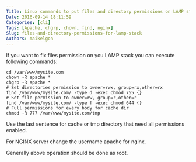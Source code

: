 ```yaml
---
Title: Linux commands to put files and directory permissions on LAMP stack
Date: 2016-09-14 18:11:59
Categories: [cli]
Tags: [Apache, chgrp, chown, find, nginx]
Slug: files-and-directory-permissions-for-lamp-stack
Authors: maikelgon
---
```


If you want to fix files permission on you LAMP stack you can execute following commands:

```
cd /var/www/mysite.com
chown -R apache *
chgrp -R apache *
# Set directories permission to owner=rwx, group=rx,other=rx
find /var/www/mysite.com/ -type d -exec chmod 755 {}
# Set file permission to owner=rw, group=r,other=r
find /var/www/mysite.com/ -type f -exec chmod 644 {}
# Full permissions for every body for cache dir
chmod -R 777 /var/www/mysite.com/tmp
```

Use the last sentence for cache or tmp directory that need all permissions enabled.

For NGINX server change the username apache for nginx.

Generally above operation should be done as root.
